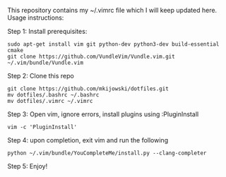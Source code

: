 This repository contains my ~/.vimrc file which I will keep updated here.
Usage instructions:

Step 1: Install prerequisites:
```
sudo apt-get install vim git python-dev python3-dev build-essential cmake
git clone https://github.com/VundleVim/Vundle.vim.git ~/.vim/bundle/Vundle.vim
```
Step 2: Clone this repo
```
git clone https://github.com/mkijowski/dotfiles.git
mv dotfiles/.bashrc ~/.bashrc
mv dotfiles/.vimrc ~/.vimrc
```
Step 3: Open vim, ignore errors, install plugins using :PluginInstall
```
vim -c 'PluginInstall'
```
 Step 4: upon completion, exit vim and run the following
```
python ~/.vim/bundle/YouCompleteMe/install.py --clang-completer
```
Step 5: Enjoy!

